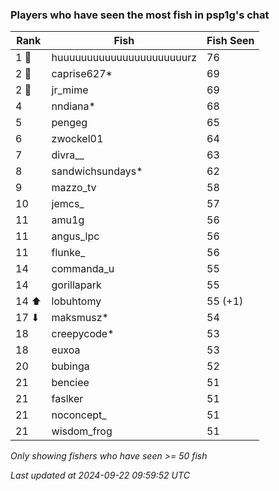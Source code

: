 ### Players who have seen the most fish in psp1g's chat
| Rank | Fish | Fish Seen |
|------|--------|-----------|
| 1 🥇  | huuuuuuuuuuuuuuuuuuuuuurz  | 76 |
| 2 🥈  | caprise627*  | 69 |
| 2 🥈  | jr_mime  | 69 |
| 4  | nndiana*  | 68 |
| 5  | pengeg  | 65 |
| 6  | zwockel01  | 64 |
| 7  | divra__  | 63 |
| 8  | sandwichsundays*  | 62 |
| 9  | mazzo_tv  | 58 |
| 10  | jemcs_  | 57 |
| 11  | amu1g  | 56 |
| 11  | angus_lpc  | 56 |
| 11  | flunke_  | 56 |
| 14  | commanda_u  | 55 |
| 14  | gorillapark  | 55 |
| 14 ⬆ | lobuhtomy  | 55 (+1) |
| 17 ⬇ | maksmusz*  | 54 |
| 18  | creepycode*  | 53 |
| 18  | euxoa  | 53 |
| 20  | bubinga  | 52 |
| 21  | benciee  | 51 |
| 21  | faslker  | 51 |
| 21  | noconcept_  | 51 |
| 21  | wisdom_frog  | 51 |

_Only showing fishers who have seen >= 50 fish_

_Last updated at 2024-09-22 09:59:52 UTC_